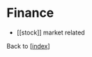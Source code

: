 # Finance


- [[stock]] market related


Back to [[index]]



[//begin]: # "Autogenerated link references for markdown compatibility"
[index]: index.md "index"
[//end]: # "Autogenerated link references"
